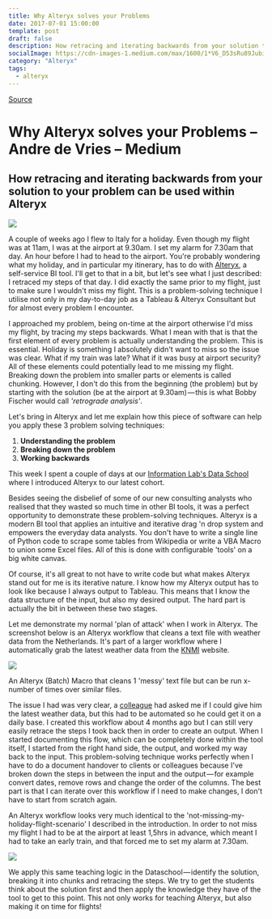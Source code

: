 ```yaml
---
title: Why Alteryx solves your Problems
date: 2017-07-01 15:00:00
template: post
draft: false
description: How retracing and iterating backwards from your solution to your problem can be used within Alteryx
socialImage: https://cdn-images-1.medium.com/max/1600/1*V6_D53sRu89JubiXRHeCKg.jpeg
category: "Alteryx"
tags:
  - alteryx
---
```


[Source](https://medium.com/@andre.devries/why-alteryx-solves-your-problems-d9fa96aea75e "Permalink to Why Alteryx solves your Problems – Andre de Vries – Medium")

# Why Alteryx solves your Problems – Andre de Vries – Medium

## How retracing and iterating backwards from your solution to your problem can be used within Alteryx

![][2]

A couple of weeks ago I flew to Italy for a holiday. Even though my flight was at 11am, I was at the airport at 9.30am. I set my alarm for 7.30am that day. An hour before I had to head to the airport. You're probably wondering what my holiday, and in particular my itinerary, has to do with [Alteryx][3], a self-service BI tool. I'll get to that in a bit, but let's see what I just described: I retraced my steps of that day. I did exactly the same prior to my flight, just to make sure I wouldn't miss my flight. This is a problem-solving technique I utilise not only in my day-to-day job as a Tableau & Alteryx Consultant but for almost every problem I encounter.

I approached my problem, being on-time at the airport otherwise I'd miss my flight, by tracing my steps backwards. What I mean with that is that the first element of every problem is actually understanding the problem. This is essential. Holiday is something I absolutely didn't want to miss so the issue was clear. What if my train was late? What if it was busy at airport security? All of these elements could potentially lead to me missing my flight. Breaking down the problem into smaller parts or elements is called chunking. However, I don't do this from the beginning (the problem) but by starting with the solution (be at the airport at 9.30am) — this is what Bobby Fischer would call _'retrograde analysis'_.

Let's bring in Alteryx and let me explain how this piece of software can help you apply these 3 problem solving techniques:

1. **Understanding the problem**
2. **Breaking down the problem**
3. **Working backwards**

This week I spent a couple of days at our [Information Lab's Data School ][4]where I introduced Alteryx to our latest cohort.

Besides seeing the disbelief of some of our new consulting analysts who realised that they wasted so much time in other BI tools, it was a perfect opportunity to demonstrate these problem-solving techniques. Alteryx is a modern BI tool that applies an intuitive and iterative drag 'n drop system and empowers the everyday data analysts. You don't have to write a single line of Python code to scrape some tables from Wikipedia or write a VBA Macro to union some Excel files. All of this is done with configurable 'tools' on a big white canvas.

Of course, it's all great to not have to write code but what makes Alteryx stand out for me is its iterative nature. I know how my Alteryx output has to look like because I always output to Tableau. This means that I know the data structure of the input, but also my desired output. The hard part is actually the bit in between these two stages.

Let me demonstrate my normal 'plan of attack' when I work in Alteryx. The screenshot below is an Alteryx workflow that cleans a text file with weather data from the Netherlands. It's part of a larger workflow where I automatically grab the latest weather data from the [KNMI][5] website.

![][6]

An Alteryx (Batch) Macro that cleans 1 'messy' text file but can be run x-number of times over similar files.

The issue I had was very clear, a [colleague][7] had asked me if I could give him the latest weather data, but this had to be automated so he could get it on a daily base. I created this workflow about 4 months ago but I can still very easily retrace the steps I took back then in order to create an output. When I started documenting this flow, which can be completely done within the tool itself, I started from the right hand side, the output, and worked my way back to the input. This problem-solving technique works perfectly when I have to do a document handover to clients or colleagues because I've broken down the steps in between the input and the output — for example convert dates, remove rows and change the order of the columns. The best part is that I can iterate over this workflow if I need to make changes, I don't have to start from scratch again.

An Alteryx workflow looks very much identical to the 'not-missing-my-holiday-flight-scenario' I described in the introduction. In order to not miss my flight I had to be at the airport at least 1,5hrs in advance, which meant I had to take an early train, and that forced me to set my alarm at 7.30am.

![][8]

We apply this same teaching logic in the Dataschool — identify the solution, breaking it into chunks and retracing the steps. We try to get the students think about the solution first and then apply the knowledge they have of the tool to get to this point. This not only works for teaching Alteryx, but also making it on time for flights!

[1]: https://cdn-images-1.medium.com/fit/c/100/100/1*tGdCsXyy90JvZ3c4EdEsjQ.jpeg
[2]: https://cdn-images-1.medium.com/max/1600/1*V6_D53sRu89JubiXRHeCKg.jpeg
[3]: http://www.alteryx.com
[4]: http://www.thedataschool.co.uk
[5]: http://www.knmi.nl
[6]: https://cdn-images-1.medium.com/max/2600/1*_YnOfInO543Anw8IqayHnw.png
[7]: https://twitter.com/__valantis
[8]: https://cdn-images-1.medium.com/max/2000/1*dk8iBxtJUIVWJgcytBly-w.png
